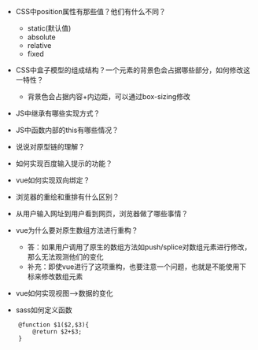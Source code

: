 + CSS中position属性有那些值？他们有什么不同？
    - static(默认值)
    - absolute
    - relative
    - fixed

+ CSS中盒子模型的组成结构？一个元素的背景色会占据哪些部分，如何修改这一特性？
	- 背景色会占据内容+内边距，可以通过box-sizing修改

+ JS中继承有哪些实现方式？

+ JS中函数内部的this有哪些情况？

+ 说说对原型链的理解？

+ 如何实现百度输入提示的功能？

+ vue如何实现双向绑定？

+ 浏览器的重绘和重排有什么区别？

+ 从用户输入网址到用户看到网页，浏览器做了哪些事情？

+ vue为什么要对原生数组方法进行重构？
	- 答：如果用户调用了原生的数组方法如push/splice对数组元素进行修改，那么无法观测他们的变化
	- 补充：即使vue进行了这项重构，也要注意一个问题，也就是不能使用下标来修改数组元素

+ vue如何实现视图-->数据的变化

+ sass如何定义函数
```
    @function $1($2,$3){
		@return $2+$3;
	}
```